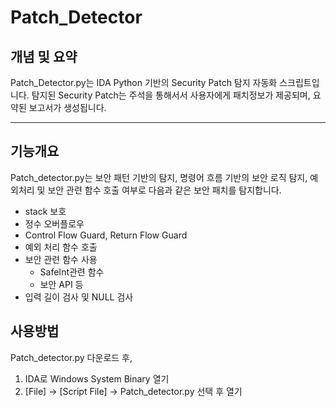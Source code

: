 # Patch_Detector

## 개념 및 요약
Patch_Detector.py는 IDA Python 기반의 Security Patch 탐지 자동화 스크립트입니다.
탐지된 Security Patch는 주석을 통해서서 사용자에게 패치정보가 제공되며, 요약된 보고서가 생성됩니다.

---
## 기능개요
Patch_detector.py는 보안 패턴 기반의 탐지, 명령어 흐름 기반의 보안 로직 탐지, 예외처리 및 보안 관련 함수 호출 여부로 다음과 같은 보안 패치를 탐지합니다.
- stack 보호 
- 정수 오버플로우
- Control Flow Guard, Return Flow Guard 
- 예외 처리 함수 호출
- 보안 관련 함수 사용
    - SafeInt관련 함수
    - 보안 API 등
- 입력 길이 검사 및 NULL 검사


## 사용방법
Patch_detector.py 다운로드 후,
1. IDA로 Windows System Binary 열기
2. [File] -> [Script File] -> Patch_detector.py 선택 후 열기
